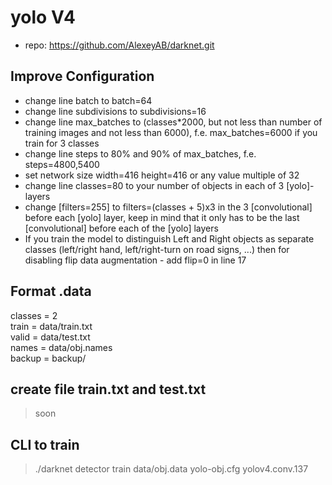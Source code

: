 # yolo V4

* repo: https://github.com/AlexeyAB/darknet.git

## Improve Configuration
* change line batch to batch=64
* change line subdivisions to subdivisions=16
* change line max_batches to (classes*2000, but not less than number of training images and not less than 6000), f.e. max_batches=6000 if you train for 3 classes
* change line steps to 80% and 90% of max_batches, f.e. steps=4800,5400
* set network size width=416 height=416 or any value multiple of 32
* change line classes=80 to your number of objects in each of 3 [yolo]-layers
* change [filters=255] to filters=(classes + 5)x3 in the 3 [convolutional] before each [yolo] layer, keep in mind that it only has to be the last [convolutional] before each of the [yolo] layers
* If you train the model to distinguish Left and Right objects as separate classes (left/right hand, left/right-turn on road signs, ...) then for disabling flip data augmentation - add flip=0 in line 17

## Format .data
classes = 2 <br />
train  = data/train.txt <br />
valid  = data/test.txt <br />
names = data/obj.names <br />
backup = backup/ <br />

## create file train.txt and test.txt
> soon

## CLI to train
> ./darknet detector train data/obj.data yolo-obj.cfg yolov4.conv.137